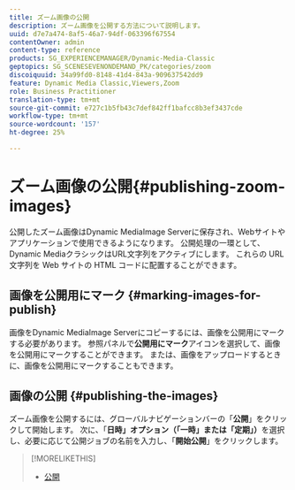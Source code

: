 ```yaml
---
title: ズーム画像の公開
description: ズーム画像を公開する方法について説明します。
uuid: d7e7a474-8af5-46a7-94df-063396f67554
contentOwner: admin
content-type: reference
products: SG_EXPERIENCEMANAGER/Dynamic-Media-Classic
geptopics: SG_SCENESEVENONDEMAND_PK/categories/zoom
discoiquuid: 34a99fd0-8148-41d4-843a-909637542dd9
feature: Dynamic Media Classic,Viewers,Zoom
role: Business Practitioner
translation-type: tm+mt
source-git-commit: e727c1b5fb43c7def842ff1bafcc8b3ef3437cde
workflow-type: tm+mt
source-wordcount: '157'
ht-degree: 25%

---
```



# ズーム画像の公開{#publishing-zoom-images}

公開したズーム画像はDynamic MediaImage Serverに保存され、Webサイトやアプリケーションで使用できるようになります。 公開処理の一環として、Dynamic MediaクラシックはURL文字列をアクティブにします。 これらの URL 文字列を Web サイトの HTML コードに配置することができます。

## 画像を公開用にマーク {#marking-images-for-publish}

画像をDynamic MediaImage Serverにコピーするには、画像を公開用にマークする必要があります。 参照パネルで&#x200B;**公開用にマーク**&#x200B;アイコンを選択して、画像を公開用にマークすることができます。 または、画像をアップロードするときに、画像を公開用にマークすることもできます。

## 画像の公開  {#publishing-the-images}

ズーム画像を公開するには、グローバルナビゲーションバーの「**公開**」をクリックして開始します。 次に、「**日時」オプション（「一時」または「定期」）**&#x200B;を選択し、必要に応じて公開ジョブの名前を入力し、「**開始公開**」をクリックします。

>[!MORELIKETHIS]
>
>* [公開](publishing-files.md#publishing_files)

